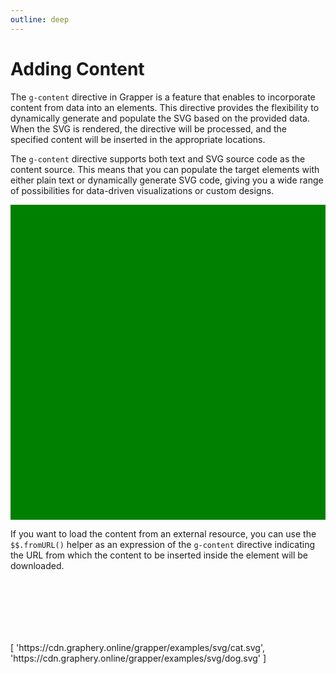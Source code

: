 ```yaml
---
outline: deep
---
```


# Adding Content

The `g-content` directive in Grapper is a feature that enables to incorporate content from data
into an elements. This directive provides the flexibility to dynamically generate and populate the 
SVG based on the provided data. When the SVG is rendered, the directive will be processed, and the 
specified content will be inserted in the appropriate locations.

The `g-content` directive supports both text and SVG source code as the content source. This means
that you can populate the target elements with either plain text or dynamically generate SVG code,
giving you a wide range of possibilities for data-driven visualizations or custom designs.

<ClientOnly>
<grapper-view id="content-1" data="title: 'hello', description: 'simple example'" style="width: 200px">
  <svg viewBox="0 0 100 100">
    <rect x="0" y="0" width="100" height="100" fill="green"/>
    <text style="font-size:20px; fill:white"
          x="5" 
          y="40" 
          g-content="data.title" ></text>
    <text style="font-size:12px; fill:white"
          x="5" 
          y="65" 
          g-content="data.description"></text>
  </svg>
</grapper-view>
<g-editor href="#content-1" lines-highlight="3;12;18"></g-editor>
</ClientOnly>

If you want to load the content from an external resource, you can use the `$$.fromURL()` helper as 
an expression of the `g-content` directive indicating the URL from which the content to be inserted 
inside the element will be downloaded.

<ClientOnly>
<grapper-view id="content-2" style="width: 300px">
  <svg viewBox="0 0 200 40">
    <g g-for="(location, idx) of data">
      <g g-content="$$.fromURL(location)" 
         g-bind:transform="$$.translate( idx * -50, 0)">
      </g>
    </g>
  </svg>
  <g-script type="data">[
    'https://cdn.graphery.online/grapper/examples/svg/cat.svg',
    'https://cdn.graphery.online/grapper/examples/svg/dog.svg'
  ]</g-script>
</grapper-view>
<g-editor href="#content-2" lines-highlight="6"></g-editor>
</ClientOnly>
